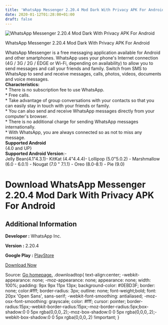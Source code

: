 ```yaml
---
title: 'WhatsApp Messenger 2.20.4 Mod Dark With Privacy APK For Android'
date: 2020-01-12T01:28:00+01:00
draft: false
---
```


![WhatsApp Messenger 2.20.4 Mod Dark With Privacy APK For Android](https://i1.wp.com/apkhome.net/wp-content/uploads/2020/01/WhatsApp-Messenger-2.20.4-Mod-Dark-With-Privacy.png "WhatsApp Messenger 2.20.4 Mod Dark With Privacy APK For Android")

  

WhatsApp Messenger 2.20.4 Mod Dark With Privacy APK For Android

WhatsApp Messenger is a free messaging application available for Android and other smartphones. WhatsApp uses your phone's Internet connection (4G / 3G / 2G / EDGE or Wi-Fi, depending on availability) to allow you to send messages and call your friends and family. Switch from SMS to WhatsApp to send and receive messages, calls, photos, videos, documents and voice messages.  
**Characteristics:**  
\* There is no subscription fee to use WhatsApp.  
\* Free calls.  
\* Take advantage of group conversations with your contacts so that you can easily stay in touch with your friends or family.  
\* You can also send and receive WhatsApp messages directly from your computer's browser.  
\* There is no additional charge for sending WhatsApp messages internationally.  
\* With WhatsApp, you are always connected so as not to miss any message.  
**Supported Android**  
{4.0 and UP}  
**Supported Android Version**:-  
Jelly Bean(4.1"4.3.1)- KitKat (4.4"4.4.4)- Lollipop (5.0"5.0.2) - Marshmallow (6.0 - 6.0.1) - Nougat (7.0 " 7.1.1) - Oreo (8.0-8.1) - Pie (9.0)

Download WhatsApp Messenger 2.20.4 Mod Dark With Privacy APK For Android
========================================================================

Additional Information
----------------------

**Developer :** WhatsApp Inc.

**Version :** 2.20.4

**Google Play :** [PlayStore](https://play.google.com/store/apps/details?id=com.whatsapp)

  

[Download Now](https://store4app.co/post/whatsapp-messenger-2-20-4-mod-dark-with-privacy-apk-for-android_1578764919)

  
Source: [Go homepage.](https://store4app.co/post/whatsapp-messenger-2-20-4-mod-dark-with-privacy-apk-for-android_1578764919) .downloadtop{ text-align:center; -webkit-appearance: none; -moz-appearance: none; appearance: none; width: 100%; padding: 9px 9px 11px 13px; background-color: #0EBD3F; border: none; color:#fff; border-radius: 3px; outline: none; font-weight;bold; font: 20px 'Open Sans', sans-serif; -webkit-font-smoothing: antialiased; -moz-osx-font-smoothing: grayscale; color: #fff; cursor: pointer; border-radius:15px;-webkit-border-radius:15px;-moz-border-radius:5px;box-shadow:0 0 5px rgba(0,0,0,.2);-moz-box-shadow:0 0 5px rgba(0,0,0,.2);-webkit-box-shadow:0 0 5px rgba(0,0,0,.2) !important; }